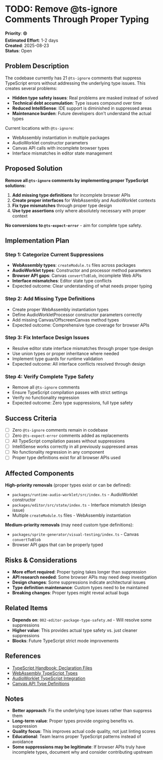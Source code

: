 # TODO: Remove @ts-ignore Comments Through Proper Typing

**Priority**: 🟢  
**Estimated Effort**: 1-2 days  
**Created**: 2025-08-23  
**Status**: Open  

## Problem Description

The codebase currently has 21 `@ts-ignore` comments that suppress TypeScript errors without addressing the underlying type issues. This creates several problems:

- **Hidden type safety issues**: Real problems are masked instead of solved
- **Technical debt accumulation**: Type issues compound over time
- **Reduced IntelliSense**: IDE support is diminished in suppressed areas
- **Maintenance burden**: Future developers don't understand the actual types

Current locations with `@ts-ignore`:
- WebAssembly instantiation in multiple packages
- AudioWorklet constructor parameters
- Canvas API calls with incomplete browser types
- Interface mismatches in editor state management

## Proposed Solution

**Remove all `@ts-ignore` comments by implementing proper TypeScript solutions:**

1. **Add missing type definitions** for incomplete browser APIs
2. **Create proper interfaces** for WebAssembly and AudioWorklet contexts
3. **Fix type mismatches** through proper type design
4. **Use type assertions** only where absolutely necessary with proper context

**No conversions to `@ts-expect-error`** - aim for complete type safety.

## Implementation Plan

### Step 1: Categorize Current Suppressions
- **WebAssembly types**: `createModule.ts` files across packages
- **AudioWorklet types**: Constructor and processor method parameters
- **Browser API gaps**: Canvas `convertToBlob`, incomplete Web APIs
- **Interface mismatches**: Editor state type conflicts
- Expected outcome: Clear understanding of what needs proper typing

### Step 2: Add Missing Type Definitions
- Create proper WebAssembly instantiation types
- Define AudioWorkletProcessor constructor parameters correctly
- Add missing Canvas/OffscreenCanvas method types
- Expected outcome: Comprehensive type coverage for browser APIs

### Step 3: Fix Interface Design Issues
- Resolve editor state interface mismatches through proper type design
- Use union types or proper inheritance where needed
- Implement type guards for runtime validation
- Expected outcome: All interface conflicts resolved through design

### Step 4: Verify Complete Type Safety
- Remove all `@ts-ignore` comments
- Ensure TypeScript compilation passes with strict settings
- Verify no functionality regression
- Expected outcome: Zero type suppressions, full type safety

## Success Criteria

- [ ] Zero `@ts-ignore` comments remain in codebase
- [ ] Zero `@ts-expect-error` comments added as replacements
- [ ] All TypeScript compilation passes without suppressions
- [ ] IntelliSense works correctly in all previously suppressed areas
- [ ] No functionality regression in any component
- [ ] Proper type definitions exist for all browser APIs used

## Affected Components

**High-priority removals** (proper types exist or can be defined):
- `packages/runtime-audio-worklet/src/index.ts` - AudioWorklet constructor
- `packages/editor/src/state/index.ts` - Interface mismatch (design issue)
- Multiple `createModule.ts` files - WebAssembly instantiation

**Medium-priority removals** (may need custom type definitions):
- `packages/sprite-generator/visual-testing/index.ts` - Canvas `convertToBlob`
- Browser API gaps that can be properly typed

## Risks & Considerations

- **More effort required**: Proper typing takes longer than suppression
- **API research needed**: Some browser APIs may need deep investigation
- **Design changes**: Some suppressions indicate architectural issues
- **Type definition maintenance**: Custom types need to be maintained
- **Breaking changes**: Proper types might reveal actual bugs

## Related Items

- **Depends on**: `002-editor-package-type-safety.md` - Will resolve some suppressions
- **Higher value**: This provides actual type safety vs. just cleaner suppressions
- **Blocks**: Future TypeScript strict mode improvements

## References

- [TypeScript Handbook: Declaration Files](https://www.typescriptlang.org/docs/handbook/declaration-files/introduction.html)
- [WebAssembly TypeScript Types](https://github.com/DefinitelyTyped/DefinitelyTyped/tree/master/types/webassembly-js-api)
- [AudioWorklet TypeScript Integration](https://github.com/microsoft/TypeScript/issues/28308)
- [Canvas API Type Definitions](https://github.com/microsoft/TypeScript/lib/lib.dom.d.ts)

## Notes

- **Better approach**: Fix the underlying type issues rather than suppress them
- **Long-term value**: Proper types provide ongoing benefits vs. suppression
- **Quality focus**: This improves actual code quality, not just linting scores
- **Educational**: Team learns proper TypeScript patterns instead of avoidance
- **Some suppressions may be legitimate**: If browser APIs truly have incomplete types, document why and consider contributing upstream 